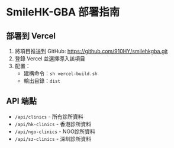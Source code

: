 # SmileHK-GBA 部署指南

## 部署到 Vercel

1. 將項目推送到 GitHub: https://github.com/910HY/smilehkgba.git
2. 登錄 Vercel 並選擇導入該項目
3. 配置：
   - 建構命令：`sh vercel-build.sh`
   - 輸出目錄：`dist`

## API 端點

- `/api/clinics` - 所有診所資料
- `/api/hk-clinics` - 香港診所資料
- `/api/ngo-clinics` - NGO診所資料
- `/api/sz-clinics` - 深圳診所資料
